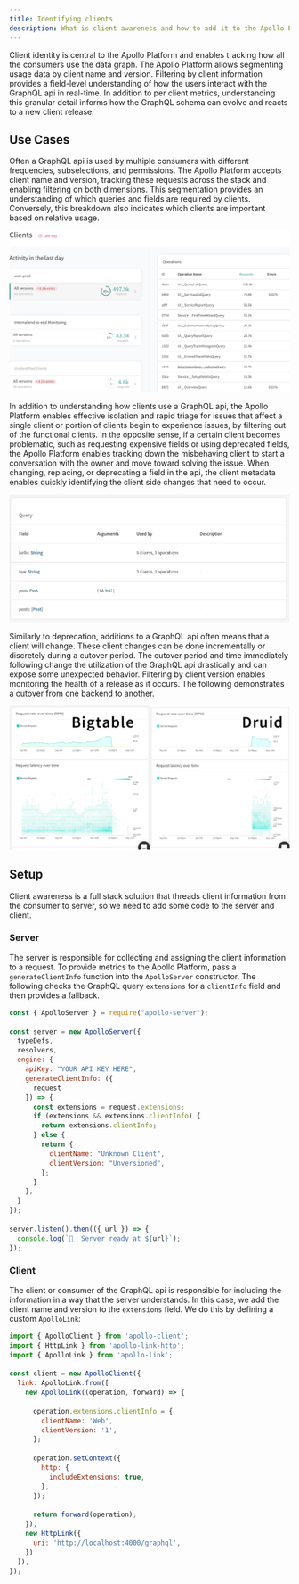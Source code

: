 ```yaml
---
title: Identifying clients
description: What is client awareness and how to add it to the Apollo Platform
---
```


Client identity is central to the Apollo Platform and enables tracking how all
the consumers use the data graph. The Apollo Platform allows segmenting usage
data by client name and version. Filtering by client information provides a
field-level understanding of how the users interact with the GraphQL api in
real-time. In addition to per client metrics, understanding this granular
detail informs how the GraphQL schema can evolve and reacts to a new client
release.

## Use Cases

Often a GraphQL api is used by multiple consumers with different frequencies,
subselections, and permissions. The Apollo Platform accepts client name and
version, tracking these requests across the stack and enabling filtering on
both dimensions. This segmentation provides an understanding of which queries
and fields are required by clients. Conversely, this breakdown also indicates
which clients are important based on relative usage.

![client overview](../img/client-awareness/overview.png)

In addition to understanding how clients use a GraphQL api, the Apollo Platform
enables effective isolation and rapid triage for issues that affect a single
client or portion of clients begin to experience issues, by filtering out of
the functional clients. In the opposite sense, if a certain client becomes
problematic, such as requesting expensive fields or using deprecated fields,
the Apollo Platform enables tracking down the misbehaving client to start a
conversation with the owner and move toward solving the issue. When changing,
replacing, or deprecating a field in the api, the client metadata enables
quickly identifying the client side changes that need to occur.

![client field](../img/client-awareness/field-usage.png)

Similarly to deprecation, additions to a GraphQL api often means that a client will change. These client changes can be done incrementally or discretely during a cutover period. The cutover period and time immediately following change the utilization of the GraphQL api drastically and can expose some unexpected behavior. Filtering by client version enables monitoring the health of a release as it occurs. The following demonstrates a cutover from one backend to another.

![druid cutover](../img/client-awareness/cutover.png)

## Setup

Client awareness is a full stack solution that threads client information from
the consumer to server, so we need to add some code to the server and client.

### Server

The server is responsible for collecting and assigning the client information
to a request. To provide metrics to the Apollo Platform, pass a
`generateClientInfo` function into the `ApolloServer` constructor. The
following checks the GraphQL query `extensions` for a `clientInfo` field and
then provides a fallback.

```js line=8-20
const { ApolloServer } = require("apollo-server");

const server = new ApolloServer({
  typeDefs,
  resolvers,
  engine: {
    apiKey: "YOUR API KEY HERE",
    generateClientInfo: ({
      request
    }) => {
      const extensions = request.extensions;
      if (extensions && extensions.clientInfo) {
        return extensions.clientInfo;
      } else {
        return {
          clientName: "Unknown Client",
          clientVersion: "Unversioned",
        };
      }
    },
  }
});

server.listen().then(({ url }) => {
  console.log(`🚀  Server ready at ${url}`);
});
```

### Client

The client or consumer of the GraphQL api is responsible for including the
information in a way that the server understands. In this case, we add the
client name and version to the `extensions` field. We do this by defining a
custom `ApolloLink`:

```js line=9-12
import { ApolloClient } from 'apollo-client';
import { HttpLink } from 'apollo-link-http';
import { ApolloLink } from 'apollo-link';

const client = new ApolloClient({
  link: ApolloLink.from([
    new ApolloLink((operation, forward) => {

      operation.extensions.clientInfo = {
        clientName: 'Web',
        clientVersion: '1',
      };

      operation.setContext({
        http: {
          includeExtensions: true,
        },
      });

      return forward(operation);
    }),
    new HttpLink({
      uri: 'http://localhost:4000/graphql',
    })
  ]),
});
```
